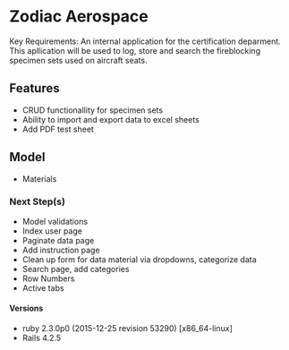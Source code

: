 # Zodiac Aerospace

Key Requirements: An internal application for the certification deparment. This apllication will be used to log, store and search the fireblocking specimen sets used on aircraft seats.

## Features
- CRUD functionallity for specimen sets
- Ability to import and export data to excel sheets
- Add PDF test sheet

## Model
- Materials


### Next Step(s)
- Model validations 
- Index user page
- Paginate data page
- Add instruction page
- Clean up form for data material via dropdowns, categorize data
- Search page, add categories 
- Row Numbers
- Active tabs

#### Versions
- ruby 2.3.0p0 (2015-12-25 revision 53290) [x86_64-linux]
- Rails 4.2.5
